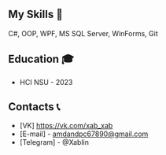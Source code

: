 

## My Skills 🔨
C#, OOP, WPF, MS SQL Server, WinForms, Git

## Education 🎓
- HCI NSU - 2023

## Contacts 📞
- [VK] https://vk.com/xab_xab
- [E-mail] - amdandpc67890@gmail.com
- [Telegram] - @Xablin

